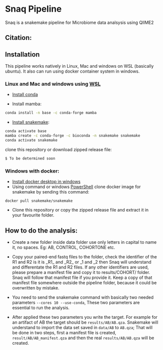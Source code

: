 # Snaq Pipeline

Snaq is a snakemake pipeline for Microbiome data analsysis using QIIME2

## Citation:

## Installation

This pipeline works natively in Linux, Mac and windows on WSL (basically ubuntu). It also can run using docker container system in windows.

### Linux and Mac and windows using [WSL](https://docs.microsoft.com/en-us/windows/wsl/install)
* [Install conda](https://docs.conda.io/projects/conda/en/latest/user-guide/install/linux.html)

* Install mamba:
```bash
conda install -n base -c conda-forge mamba
```
* [Install snakemake](https://snakemake.readthedocs.io/en/stable/getting_started/installation.html):
```bash
conda activate base
mamba create -c conda-forge -c bioconda -n snakemake snakemake
conda activate snakemake
```
clone this repository or download zipped release file:
```bash
$ To be determined soon
```

### Windows with docker:
* [Install docker desktop in windows](https://docs.docker.com/desktop/windows/install/)
* Using command  or windows [PowerShell](https://en.wikipedia.org/wiki/PowerShell) clone docker image for snakemake by sending this command:
```
docker pull snakemake/snakemake
```
* Clone this repository or copy the zipped release file and extract it in your favourite folder.

## How to do the analysis:

* Create a new folder inside data folder use only letters in capital to name it, no spaces. Eg: AB, CONTROL, COHORTONE etc.


* Copy your paired-end fastq files to the folder, check the identifier of the R1 and R2 is it is \_R1\_ and \_R2\_ or _1 and _2 then Snaq will understand and differentate the R1 and R2 files. If any other identifiers are used, please prepare a manifest file and copy it to results/COHORT/ folder.\
Snaq will follow that manifest file if you provide it. Keep a copy of that manifest file somewhere outside the pipeline folder, because it could be overwritten by mistake.
* You need to send the snakemake command with basically two needed parameters ```--cores 10 --use-conda```, These two parameters are essential to run the analysis.
* After applied these two parameters you write the target. For example for an artifact of AB the target should be ```results/AB/AB.qza```. Snakemake will understand to import the data set saved in ```data/AB``` to ```AB.qza```; That will be done in two steps, first a manifest file is created, ```result/AB/AB_manifest.qza``` and then the real ```results/AB/AB.qza``` will be created.
